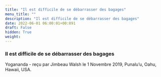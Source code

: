 ```yaml
---
title: "Il est difficile de se débarrasser des bagages"
menu_title: ""
description: "Il est difficile de se débarrasser des bagages"
date: 2022-06-01 06:00:01+00:891
draft: False
hidden: True
weight:
---
```

### Il est difficile de se débarrasser des bagages

Yogananda - reçu par Jimbeau Walsh le 1 Novembre 2019, Punalu’u, Oahu, Hawaii, USA.



